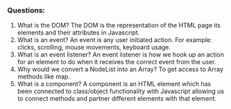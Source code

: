 ### Questions:
1. What is the DOM?
The DOM is the representation of the HTML page its elements and their attributes in Javascript.
2. What is an event?
An event is any user initiated action. For example: clicks, scrolling, mouse movements, keyboard usage.
3. What is an event listener?
An event listener is how we hook up an action for an element to do when it receives the correct event from the user. 
4. Why would we convert a NodeList into an Array?
To get access to Array methods like map.
5. What is a component? 
A component is an HTML element which has been connected to class/object functionality with Javascript allowing us to connect methods and partner different elements with that element.
